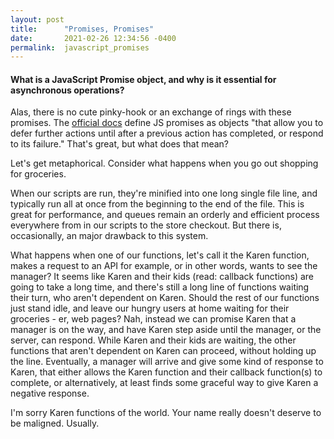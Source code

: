 ```yaml
---
layout: post
title:      "Promises, Promises"
date:       2021-02-26 12:34:56 -0400
permalink:  javascript_promises
---
```


#### What is a JavaScript Promise object, and why is it essential for asynchronous operations?

Alas, there is no cute pinky-hook or an exchange of rings with these promises. The [official docs](https://developer.mozilla.org/en-US/docs/Web/JavaScript/Reference/Global_Objects/Promise) define JS promises as objects "that allow you to defer further actions until after a previous action has completed, or respond to its failure." That's great, but what does that mean?

Let's get metaphorical. Consider what happens when you go out shopping for groceries. 

When our scripts are run, they're minified into one long single file line, and typically run all at once from the beginning to the end of the file. This is great for performance, and queues remain an orderly and efficient process everywhere from in our scripts to the store checkout. But there is, occasionally, an major drawback to this system. 

What happens when one of our functions, let's call it the Karen function, makes a request to an API for example, or in other words, wants to see the manager? It seems like Karen and their kids (read: callback functions) are going to take a long time, and there's still a long line of functions waiting their turn, who aren't dependent on Karen. Should the rest of our functions just stand idle, and leave our hungry users at home waiting for their groceries - er, web pages? Nah, instead we can promise Karen that a manager is on the way, and have Karen step aside until the manager, or the server, can respond. While Karen and their kids are waiting, the other functions that aren't dependent on Karen can proceed, without holding up the line. Eventually, a manager will arrive and give some kind of response to Karen, that either allows the Karen function and their callback function(s) to complete, or alternatively, at least finds some graceful way to give Karen a negative response.

I'm sorry Karen functions of the world. Your name really doesn't deserve to be maligned. Usually.